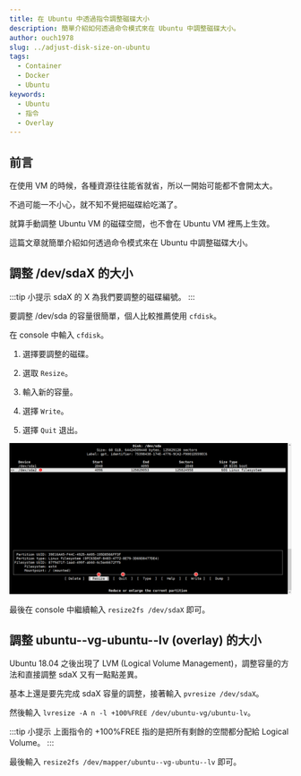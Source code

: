 ```yaml
---
title: 在 Ubuntu 中透過指令調整磁碟大小
description: 簡單介紹如何透過命令模式來在 Ubuntu 中調整磁碟大小。
author: ouch1978
slug: ../adjust-disk-size-on-ubuntu
tags: 
  - Container
  - Docker
  - Ubuntu
keywords: 
  - Ubuntu
  - 指令
  - Overlay
---
```


## 前言

在使用 VM 的時候，各種資源往往能省就省，所以一開始可能都不會開太大。

不過可能一不小心，就不知不覺把磁碟給吃滿了。

就算手動調整 Ubuntu VM 的磁碟空間，也不會在 Ubuntu VM 裡馬上生效。

這篇文章就簡單介紹如何透過命令模式來在 Ubuntu 中調整磁碟大小。

## 調整 /dev/sdaX 的大小

:::tip 小提示
sdaX 的 X 為我們要調整的磁碟編號。
:::

要調整 /dev/sda 的容量很簡單，個人比較推薦使用 `cfdisk`。

在 console 中輸入 `cfdisk`。

1. 選擇要調整的磁碟。

2. 選取 `Resize`。

3. 輸入新的容量。

4. 選擇 `Write`。

5. 選擇 `Quit` 退出。

![使用 cfdisk 調整磁碟大小](adjust-disk-size-with-cfdisk.png "使用 cfdisk 調整磁碟大小")

最後在 console 中繼續輸入 `resize2fs /dev/sdaX` 即可。

## 調整 ubuntu--vg-ubuntu--lv (overlay) 的大小

Ubuntu 18.04 之後出現了 LVM (Logical Volume Management)，調整容量的方法和直接調整 sdaX 又有一點點差異。

基本上還是要先完成 sdaX 容量的調整，接著輸入 `pvresize /dev/sdaX`。

然後輸入 `lvresize -A n -l +100%FREE /dev/ubuntu-vg/ubuntu-lv`。

:::tip 小提示
上面指令的 +100%FREE 指的是把所有剩餘的空間都分配給 Logical Volume。
:::

最後輸入 `resize2fs /dev/mapper/ubuntu--vg-ubuntu--lv` 即可。

